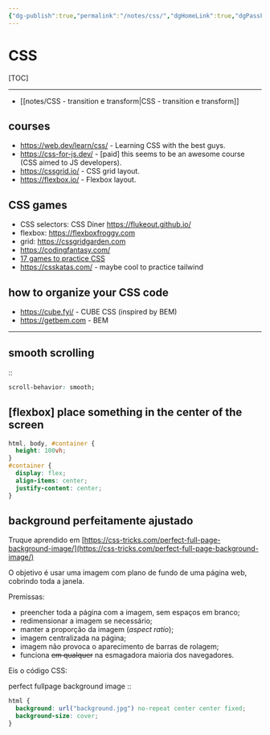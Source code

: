 ```yaml
---
{"dg-publish":true,"permalink":"/notes/css/","dgHomeLink":true,"dgPassFrontmatter":false,"dgShowBacklinks":true,"dgShowLocalGraph":true}
---
```


# CSS

[TOC]

---

- [[notes/CSS - transition e transform|CSS - transition e transform]]


## courses

- <https://web.dev/learn/css/> - Learning CSS with the best guys.
- <https://css-for-js.dev/> - [paid] this seems to be an awesome course (CSS aimed to JS developers).
- <https://cssgrid.io/> - CSS grid layout.
- <https://flexbox.io/> - Flexbox layout.



## CSS games

- CSS selectors: CSS Diner <https://flukeout.github.io/>
- flexbox: <https://flexboxfroggy.com>
- grid: <https://cssgridgarden.com>
- <https://codingfantasy.com/>
- [17 games to practice CSS](https://bookercodes.hashnode.dev/css-practice?source=tw0922#heading-try-one-of-these-17-games-to-practice-css)
- <https://csskatas.com/> - maybe cool to practice tailwind


## how to organize your CSS code

- <https://cube.fyi/> - CUBE CSS (inspired by BEM)
- <https://getbem.com> - BEM


---

<!-- basicblock-start oid="ObsRsO8RujveTSFrhYQjpQwk" -->
## smooth scrolling
::
```css
scroll-behavior: smooth;
```
<!-- basicblock-end -->


## [flexbox] place something in the center of the screen

```css
html, body, #container {
  height: 100vh;
}
#container {
  display: flex;
  align-items: center;
  justify-content: center;
}
```



## background perfeitamente ajustado

Truque aprendido em [https://css-tricks.com/perfect-full-page-background-image/](https://css-tricks.com/perfect-full-page-background-image/)

O objetivo é usar uma imagem com plano de fundo de uma página web, cobrindo toda a janela.

Premissas:
- preencher toda a página com a imagem, sem espaços em branco;
- redimensionar a imagem se necessário;
- manter a proporção da imagem (_aspect ratio_);
- imagem centralizada na página;
- imagem não provoca o aparecimento de barras de rolagem;
- funciona ~~em qualquer~~ na esmagadora maioria dos navegadores.

Eis o código CSS:

<!-- basicblock-start oid="Obs4sikA3Y4NWay2uozGSk7N" -->
perfect fullpage background image
::
```css
html {
  background: url("background.jpg") no-repeat center center fixed;
  background-size: cover;
}
```
<!-- basicblock-end -->

